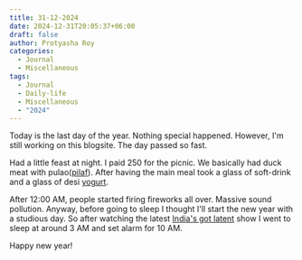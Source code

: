 ```yaml
---
title: 31-12-2024
date: 2024-12-31T20:05:37+06:00
draft: false
author: Protyasha Roy
categories:
  - Journal
  - Miscellaneous
tags:
  - Journal
  - Daily-life
  - Miscellaneous
  - "2024"
---
```

Today is the last day of the year. Nothing special happened. However, I'm still working on this blogsite. The day passed so fast.

Had a little feast at night. I paid 250 for the picnic. We basically had duck meat with pulao([pilaf](https://en.wikipedia.org/wiki/Pilaf)). After having the main meal took a glass of soft-drink and a glass of desi [yogurt](https://en.wikipedia.org/wiki/Yogurt).

After 12:00 AM, people started firing fireworks all over. Massive sound pollution. Anyway, before going to sleep I thought I'll start the new year with a studious day. So after watching the latest [India's got latent](https://www.youtube.com/watch?v=n_E3bLYuQBo) show I went to sleep at around 3 AM and set alarm for 10 AM.

Happy new year!